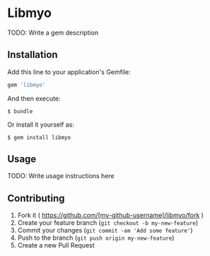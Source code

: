 # Libmyo

TODO: Write a gem description

## Installation

Add this line to your application's Gemfile:

```ruby
gem 'libmyo'
```

And then execute:

    $ bundle

Or install it yourself as:

    $ gem install libmyo

## Usage

TODO: Write usage instructions here

## Contributing

1. Fork it ( https://github.com/[my-github-username]/libmyo/fork )
2. Create your feature branch (`git checkout -b my-new-feature`)
3. Commit your changes (`git commit -am 'Add some feature'`)
4. Push to the branch (`git push origin my-new-feature`)
5. Create a new Pull Request
